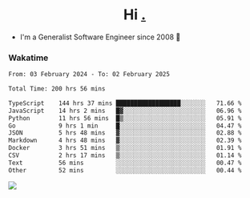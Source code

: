 <h1 align="center">Hi <a href="https://www.hackerrank.com/erasmosaraujo">.</a></h1>
 
- I'm a Generalist Software Engineer  since 2008 🚀
<!--  
<p align="left">
  <a href="https://github.com/erasmosoares/github-readme-stats">
    <img
      align="center"
      src="https://github-readme-stats.vercel.app/api/top-langs/?username=erasmosoares&theme=radical&layout=compact"
    />
  </a>
  <a href="https://github.com/erasmosoares/github-readme-stats">
    [![Harlok's WakaTime stats](https://github-readme-stats.vercel.app/api/wakatime?username=ffflabs)](https://github.com/anuraghazra/github-readme-stats)
  </a>
</p>

<!--
 ### Repo 
 
<p align="left">
 <a href="https://github.com/erasmosoares/github-readme-stats">
    <img
      align="center"
      height="165"
      src="https://github-readme-stats.vercel.app/api/pin?username=erasmosoares&repo=sample-node&title_color=fff&icon_color=f9f9f9&text_color=9f9f9f&bg_color=151515"
    />
  </a>
  <a href="https://github.com/erasmosoares/github-readme-stats">
    <img
      align="center"
      height="165"
      src="https://github-readme-stats.vercel.app/api/pin?username=erasmosoares&repo=sample-node&title_color=fff&icon_color=f9f9f9&text_color=9f9f9f&bg_color=151515"
    />
  </a>
</p>
-->

 ### Wakatime 

<!--START_SECTION:waka-->

```txt
From: 03 February 2024 - To: 02 February 2025

Total Time: 200 hrs 56 mins

TypeScript    144 hrs 37 mins ██████████████████░░░░░░░   71.66 %
JavaScript    14 hrs 2 mins   █▓░░░░░░░░░░░░░░░░░░░░░░░   06.96 %
Python        11 hrs 56 mins  █▒░░░░░░░░░░░░░░░░░░░░░░░   05.91 %
Go            9 hrs 1 min     █░░░░░░░░░░░░░░░░░░░░░░░░   04.47 %
JSON          5 hrs 48 mins   ▓░░░░░░░░░░░░░░░░░░░░░░░░   02.88 %
Markdown      4 hrs 48 mins   ▓░░░░░░░░░░░░░░░░░░░░░░░░   02.39 %
Docker        3 hrs 51 mins   ▒░░░░░░░░░░░░░░░░░░░░░░░░   01.91 %
CSV           2 hrs 17 mins   ▒░░░░░░░░░░░░░░░░░░░░░░░░   01.14 %
Text          56 mins         ░░░░░░░░░░░░░░░░░░░░░░░░░   00.47 %
Other         52 mins         ░░░░░░░░░░░░░░░░░░░░░░░░░   00.44 %
```

<!--END_SECTION:waka-->

![](https://komarev.com/ghpvc/?username=erasmosoares&color=brightgreen)
